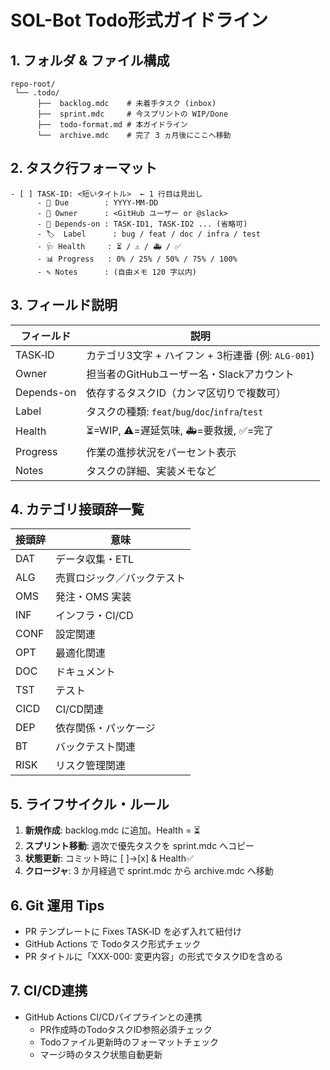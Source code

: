# SOL-Bot Todo形式ガイドライン

## 1. フォルダ & ファイル構成

```
repo-root/
 └── .todo/
      ├──  backlog.mdc    # 未着手タスク (inbox)
      ├──  sprint.mdc     # 今スプリントの WIP/Done
      ├──  todo-format.md # 本ガイドライン
      └──  archive.mdc    # 完了 3 ヵ月後にここへ移動
```

## 2. タスク行フォーマット

```
- [ ] TASK‑ID: <短いタイトル>  ← 1 行目は見出し
      - 📅 Due        : YYYY‑MM‑DD
      - 👤 Owner      : <GitHub ユーザー or @slack>
      - 🔗 Depends-on : TASK‑ID1, TASK‑ID2 ... (省略可)
      - 🏷️  Label      : bug / feat / doc / infra / test
      - 🩺 Health     : ⏳ / ⚠️ / 🚑 / ✅
      - 📊 Progress   : 0% / 25% / 50% / 75% / 100%
      - ✎ Notes      : (自由メモ 120 字以内)
```

## 3. フィールド説明

| フィールド | 説明 |
|------------|------|
| TASK‑ID    | カテゴリ3文字 + ハイフン + 3桁連番 (例: `ALG-001`) |
| Owner      | 担当者のGitHubユーザー名・Slackアカウント |
| Depends-on | 依存するタスクID（カンマ区切りで複数可）|
| Label      | タスクの種類: `feat`/`bug`/`doc`/`infra`/`test` |
| Health     | ⏳=WIP, ⚠️=遅延気味, 🚑=要救援, ✅=完了 |
| Progress   | 作業の進捗状況をパーセント表示 |
| Notes      | タスクの詳細、実装メモなど |

## 4. カテゴリ接頭辞一覧

| 接頭辞 | 意味 |
|--------|------|
| DAT    | データ収集・ETL |
| ALG    | 売買ロジック／バックテスト |
| OMS    | 発注・OMS 実装 |
| INF    | インフラ・CI/CD |
| CONF   | 設定関連 |
| OPT    | 最適化関連 |
| DOC    | ドキュメント |
| TST    | テスト |
| CICD   | CI/CD関連 |
| DEP    | 依存関係・パッケージ |
| BT     | バックテスト関連 |
| RISK   | リスク管理関連 |

## 5. ライフサイクル・ルール

1. **新規作成**: backlog.mdc に追加。Health = ⏳
2. **スプリント移動**: 週次で優先タスクを sprint.mdc へコピー
3. **状態更新**: コミット時に [ ]→[x] & Health✅
4. **クロージャ**: 3 か月経過で sprint.mdc から archive.mdc へ移動

## 6. Git 運用 Tips

- PR テンプレートに Fixes TASK‑ID を必ず入れて紐付け
- GitHub Actions で Todoタスク形式チェック
- PR タイトルに「XXX-000: 変更内容」の形式でタスクIDを含める

## 7. CI/CD連携

- GitHub Actions CI/CDパイプラインとの連携
  - PR作成時のTodoタスクID参照必須チェック
  - Todoファイル更新時のフォーマットチェック
  - マージ時のタスク状態自動更新 